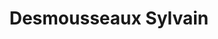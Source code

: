 ---
title: "Desmousseaux Sylvain"
url: /saint-gatien-des-bois/desmousseaux-sylvain/
shop: boucherie
---